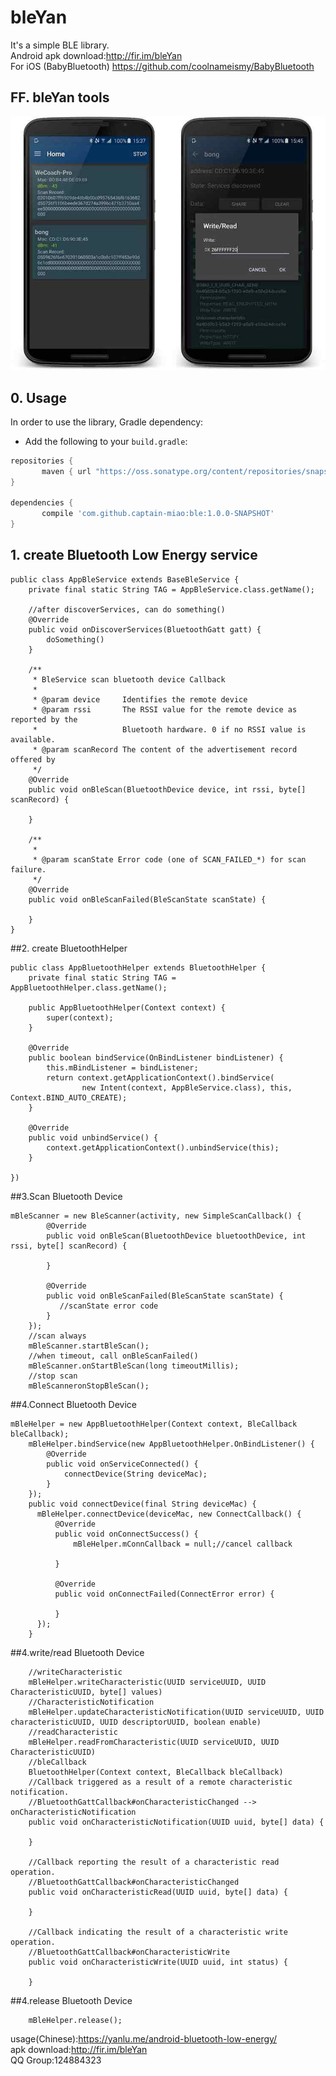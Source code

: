 # bleYan
It's a simple BLE library.    
Android apk download:http://fir.im/bleYan    
For iOS (BabyBluetooth) https://github.com/coolnameismy/BabyBluetooth   
##  FF. bleYan tools
![ble_yan_screenshot](/screenshot/screenshot.jpg?raw=true "ble_scan_screenshot")

##  0. Usage
In order to use the library, Gradle dependency:

 - 	Add the following to your `build.gradle`:
 ```gradle
repositories {
	    maven { url "https://oss.sonatype.org/content/repositories/snapshots" }
}

dependencies {
	    compile 'com.github.captain-miao:ble:1.0.0-SNAPSHOT'
}
```

##  1. create Bluetooth Low Energy service
```
public class AppBleService extends BaseBleService {
    private final static String TAG = AppBleService.class.getName();

    //after discoverServices, can do something()
    @Override
    public void onDiscoverServices(BluetoothGatt gatt) {
        doSomething()
    }

    /**
     * BleService scan bluetooth device Callback
     *
     * @param device     Identifies the remote device
     * @param rssi       The RSSI value for the remote device as reported by the
     *                   Bluetooth hardware. 0 if no RSSI value is available.
     * @param scanRecord The content of the advertisement record offered by
     */
    @Override
    public void onBleScan(BluetoothDevice device, int rssi, byte[] scanRecord) {
        
    }

    /**
     *
     * @param scanState Error code (one of SCAN_FAILED_*) for scan failure.
     */
    @Override
    public void onBleScanFailed(BleScanState scanState) {

    }
}
```
##2. create BluetoothHelper
```
public class AppBluetoothHelper extends BluetoothHelper {
    private final static String TAG = AppBluetoothHelper.class.getName();

    public AppBluetoothHelper(Context context) {
        super(context);
    }

    @Override
    public boolean bindService(OnBindListener bindListener) {
        this.mBindListener = bindListener;
        return context.getApplicationContext().bindService(
                new Intent(context, AppBleService.class), this, Context.BIND_AUTO_CREATE);
    }

    @Override
    public void unbindService() {
        context.getApplicationContext().unbindService(this);
    }

})
```
##3.Scan Bluetooth Device
```
mBleScanner = new BleScanner(activity, new SimpleScanCallback() {
	    @Override
	    public void onBleScan(BluetoothDevice bluetoothDevice, int rssi, byte[] scanRecord) {

	    }
	 
	    @Override
	    public void onBleScanFailed(BleScanState scanState) {
	       //scanState error code
	    }
	});
	//scan always
	mBleScanner.startBleScan();
	//when timeout, call onBleScanFailed()
	mBleScanner.onStartBleScan(long timeoutMillis);
	//stop scan
	mBleScanneronStopBleScan();
```

##4.Connect Bluetooth Device
```
mBleHelper = new AppBluetoothHelper(Context context, BleCallback bleCallback);
	mBleHelper.bindService(new AppBluetoothHelper.OnBindListener() {
	    @Override
	    public void onServiceConnected() {
	        connectDevice(String deviceMac);
	    }
	});
	public void connectDevice(final String deviceMac) {
	  mBleHelper.connectDevice(deviceMac, new ConnectCallback() {
	      @Override
	      public void onConnectSuccess() {
	          mBleHelper.mConnCallback = null;//cancel callback
	           
	      }
	 
	      @Override
	      public void onConnectFailed(ConnectError error) {
	 
	      }
	  });
	}
```
##4.write/read Bluetooth Device
```
	//writeCharacteristic
	mBleHelper.writeCharacteristic(UUID serviceUUID, UUID CharacteristicUUID, byte[] values)
	//CharacteristicNotification
	mBleHelper.updateCharacteristicNotification(UUID serviceUUID, UUID characteristicUUID, UUID descriptorUUID, boolean enable)
	//readCharacteristic
	mBleHelper.readFromCharacteristic(UUID serviceUUID, UUID CharacteristicUUID) 
	//bleCallback
	BluetoothHelper(Context context, BleCallback bleCallback)
	//Callback triggered as a result of a remote characteristic notification.
	//BluetoothGattCallback#onCharacteristicChanged --> onCharacteristicNotification
	public void onCharacteristicNotification(UUID uuid, byte[] data) {
	 
	}
	 
	//Callback reporting the result of a characteristic read operation.
	//BluetoothGattCallback#onCharacteristicChanged
	public void onCharacteristicRead(UUID uuid, byte[] data) {
	 
	}
	 
	//Callback indicating the result of a characteristic write operation.
	//BluetoothGattCallback#onCharacteristicWrite
	public void onCharacteristicWrite(UUID uuid, int status) {
	 
	}
```
##4.release Bluetooth Device
```
	mBleHelper.release();
```
usage(Chinese):https://yanlu.me/android-bluetooth-low-energy/  
apk download:http://fir.im/bleYan  
QQ Group:124884323
